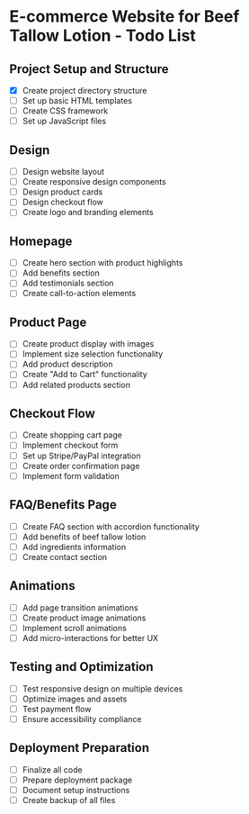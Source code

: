 # E-commerce Website for Beef Tallow Lotion - Todo List

## Project Setup and Structure
- [x] Create project directory structure
- [ ] Set up basic HTML templates
- [ ] Create CSS framework
- [ ] Set up JavaScript files

## Design
- [ ] Design website layout
- [ ] Create responsive design components
- [ ] Design product cards
- [ ] Design checkout flow
- [ ] Create logo and branding elements

## Homepage
- [ ] Create hero section with product highlights
- [ ] Add benefits section
- [ ] Add testimonials section
- [ ] Create call-to-action elements

## Product Page
- [ ] Create product display with images
- [ ] Implement size selection functionality
- [ ] Add product description
- [ ] Create "Add to Cart" functionality
- [ ] Add related products section

## Checkout Flow
- [ ] Create shopping cart page
- [ ] Implement checkout form
- [ ] Set up Stripe/PayPal integration
- [ ] Create order confirmation page
- [ ] Implement form validation

## FAQ/Benefits Page
- [ ] Create FAQ section with accordion functionality
- [ ] Add benefits of beef tallow lotion
- [ ] Add ingredients information
- [ ] Create contact section

## Animations
- [ ] Add page transition animations
- [ ] Create product image animations
- [ ] Implement scroll animations
- [ ] Add micro-interactions for better UX

## Testing and Optimization
- [ ] Test responsive design on multiple devices
- [ ] Optimize images and assets
- [ ] Test payment flow
- [ ] Ensure accessibility compliance

## Deployment Preparation
- [ ] Finalize all code
- [ ] Prepare deployment package
- [ ] Document setup instructions
- [ ] Create backup of all files
